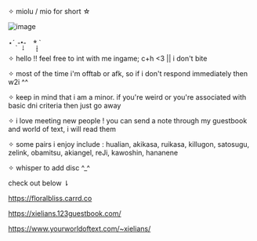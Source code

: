 ✧ miolu / mio for short ☆

![image](https://github.com/huachengs/miolu/assets/150307116/9259c6cc-511f-4bc5-85d3-b33299d7af7a)


⋆ˊˎ-•̩̩͙-　*̩̩̥͙ `

✧ hello !! feel free to int with me ingame; c+h <3 || i don't bite

✧ most of the time i'm offtab or afk, so if i don't respond immediately then w2i ^^

✧ keep in mind that i am a minor. if you're weird or you're associated with basic dni criteria then just go away

✧ i love meeting new people ! you can send a note through my guestbook and world of text, i will read them

✧ some pairs i enjoy include : hualian, akikasa, ruikasa, killugon, satosugu, zelink, obamitsu, akiangel, reJi, kawoshin, hananene

✧ whisper to add disc ^_^

check out below ⇂

https://floralbliss.carrd.co

https://xielians.123guestbook.com/

https://www.yourworldoftext.com/~xielians/
